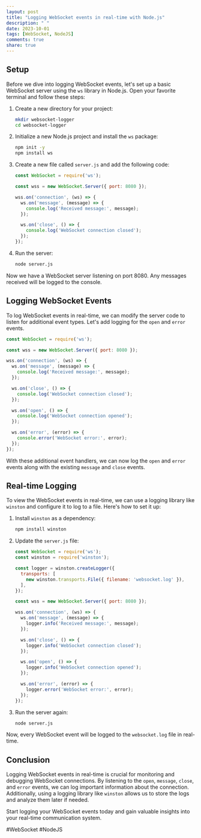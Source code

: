```yaml
---
layout: post
title: "Logging WebSocket events in real-time with Node.js"
description: " "
date: 2023-10-01
tags: [WebSocket, NodeJS]
comments: true
share: true
---
```


## Setup

Before we dive into logging WebSocket events, let's set up a basic WebSocket server using the `ws` library in Node.js. Open your favorite terminal and follow these steps:

1. Create a new directory for your project:
   ```bash
   mkdir websocket-logger
   cd websocket-logger
   ```

2. Initialize a new Node.js project and install the `ws` package:
   ```bash
   npm init -y
   npm install ws
   ```

3. Create a new file called `server.js` and add the following code:

   ```javascript
   const WebSocket = require('ws');

   const wss = new WebSocket.Server({ port: 8080 });

   wss.on('connection', (ws) => {
     ws.on('message', (message) => {
       console.log('Received message:', message);
     });

     ws.on('close', () => {
       console.log('WebSocket connection closed');
     });
   });
   ```

4. Run the server:
   ```bash
   node server.js
   ```

Now we have a WebSocket server listening on port 8080. Any messages received will be logged to the console.

## Logging WebSocket Events

To log WebSocket events in real-time, we can modify the server code to listen for additional event types. Let's add logging for the `open` and `error` events.

```javascript
const WebSocket = require('ws');

const wss = new WebSocket.Server({ port: 8080 });

wss.on('connection', (ws) => {
  ws.on('message', (message) => {
    console.log('Received message:', message);
  });

  ws.on('close', () => {
    console.log('WebSocket connection closed');
  });

  ws.on('open', () => {
    console.log('WebSocket connection opened');
  });

  ws.on('error', (error) => {
    console.error('WebSocket error:', error);
  });
});
```

With these additional event handlers, we can now log the `open` and `error` events along with the existing `message` and `close` events.

## Real-time Logging

To view the WebSocket events in real-time, we can use a logging library like `winston` and configure it to log to a file. Here's how to set it up:

1. Install `winston` as a dependency:
   ```bash
   npm install winston
   ```

2. Update the `server.js` file:

   ```javascript
   const WebSocket = require('ws');
   const winston = require('winston');

   const logger = winston.createLogger({
     transports: [
       new winston.transports.File({ filename: 'websocket.log' }),
     ],
   });

   const wss = new WebSocket.Server({ port: 8080 });

   wss.on('connection', (ws) => {
     ws.on('message', (message) => {
       logger.info('Received message:', message);
     });

     ws.on('close', () => {
       logger.info('WebSocket connection closed');
     });

     ws.on('open', () => {
       logger.info('WebSocket connection opened');
     });

     ws.on('error', (error) => {
       logger.error('WebSocket error:', error);
     });
   });
   ```

3. Run the server again:
   ```bash
   node server.js
   ```

Now, every WebSocket event will be logged to the `websocket.log` file in real-time.

## Conclusion

Logging WebSocket events in real-time is crucial for monitoring and debugging WebSocket connections. By listening to the `open`, `message`, `close`, and `error` events, we can log important information about the connection. Additionally, using a logging library like `winston` allows us to store the logs and analyze them later if needed.

Start logging your WebSocket events today and gain valuable insights into your real-time communication system.

#WebSocket #NodeJS
